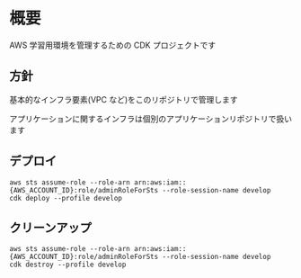 # 概要

AWS 学習用環境を管理するための CDK プロジェクトです

## 方針

基本的なインフラ要素(VPC など)をこのリポジトリで管理します

アプリケーションに関するインフラは個別のアプリケーションリポジトリで扱います

## デプロイ

```
aws sts assume-role --role-arn arn:aws:iam::{AWS_ACCOUNT_ID}:role/adminRoleForSts --role-session-name develop
cdk deploy --profile develop
```

## クリーンアップ

```
aws sts assume-role --role-arn arn:aws:iam::{AWS_ACCOUNT_ID}:role/adminRoleForSts --role-session-name develop
cdk destroy --profile develop
```

